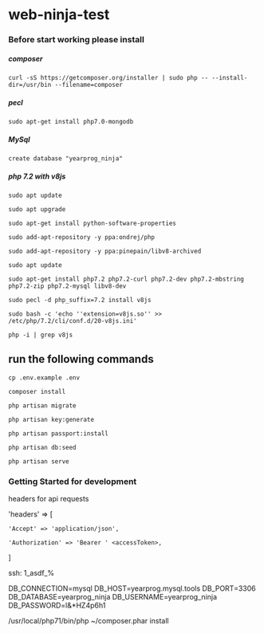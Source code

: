 # web-ninja-test

### Before start working please install 

##### composer
```
curl -sS https://getcomposer.org/installer | sudo php -- --install-dir=/usr/bin --filename=composer
```
##### pecl

```
sudo apt-get install php7.0-mongodb
```
##### MySql
```
create database "yearprog_ninja"
```
##### php 7.2 with v8js
```
sudo apt update
```
```
sudo apt upgrade
```
```
sudo apt-get install python-software-properties
```
```
sudo add-apt-repository -y ppa:ondrej/php 
```
```
sudo add-apt-repository -y ppa:pinepain/libv8-archived
```
```
sudo apt update
```
```
sudo apt-get install php7.2 php7.2-curl php7.2-dev php7.2-mbstring php7.2-zip php7.2-mysql libv8-dev
```
```
sudo pecl -d php_suffix=7.2 install v8js
```
```
sudo bash -c 'echo ''extension=v8js.so'' >> /etc/php/7.2/cli/conf.d/20-v8js.ini'
```
```
php -i | grep v8js
```

## run the following commands

```
cp .env.example .env
```

```
composer install
```

```
php artisan migrate
```

```
php artisan key:generate
```

```
php artisan passport:install
```

```
php artisan db:seed
```

```
php artisan serve
```

### Getting Started for development

headers for api requests

'headers' => [

    'Accept' => 'application/json',

    'Authorization' => 'Bearer ' <accessToken>,

]

ssh: 1_asdf_%

DB_CONNECTION=mysql
DB_HOST=yearprog.mysql.tools
DB_PORT=3306
DB_DATABASE=yearprog_ninja
DB_USERNAME=yearprog_ninja
DB_PASSWORD=l&*HZ4p6h1

/usr/local/php71/bin/php ~/composer.phar install

